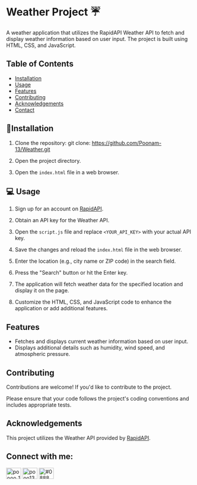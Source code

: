 # Weather Project ☔

A weather application that utilizes the RapidAPI Weather API to fetch and display weather information based on user input. The project is built using HTML, CSS, and JavaScript.

## Table of Contents
- [Installation](#installation)
- [Usage](#usage)
- [Features](#features)
- [Contributing](#contributing)
- [Acknowledgements](#acknowledgements)
- [Contact](#contact)

## 🚀Installation

1. Clone the repository:
git clone: https://github.com/Poonam-13/Weather.git


2. Open the project directory.

3. Open the `index.html` file in a web browser.

## 💻 Usage

1. Sign up for an account on [RapidAPI](https://rapidapi.com/).

2. Obtain an API key for the Weather API.

3. Open the `script.js` file and replace `<YOUR_API_KEY>` with your actual API key.

4. Save the changes and reload the `index.html` file in the web browser.

5. Enter the location (e.g., city name or ZIP code) in the search field.

6. Press the "Search" button or hit the Enter key.

7. The application will fetch weather data for the specified location and display it on the page.

8. Customize the HTML, CSS, and JavaScript code to enhance the application or add additional features.

## Features

- Fetches and displays current weather information based on user input.
- Displays additional details such as humidity, wind speed, and atmospheric pressure.

## Contributing

Contributions are welcome! If you'd like to contribute to the project.

Please ensure that your code follows the project's coding conventions and includes appropriate tests.

## Acknowledgements

This project utilizes the Weather API provided by [RapidAPI](https://rapidapi.com/).

## Connect with me:
<p align="left">
<a href="https://twitter.com/poooo_13" target="blank"><img align="center" src="https://raw.githubusercontent.com/rahuldkjain/github-profile-readme-generator/master/src/images/icons/Social/twitter.svg" alt="poooo_13" height="30" width="40" /></a>
<a href="https://linkedin.com/in/pooo13" target="blank"><img align="center" src="https://raw.githubusercontent.com/rahuldkjain/github-profile-readme-generator/master/src/images/icons/Social/linked-in-alt.svg" alt="pooo13" height="30" width="40" /></a>
<a href="https://discord.gg/#0888" target="blank"><img align="center" src="https://raw.githubusercontent.com/rahuldkjain/github-profile-readme-generator/master/src/images/icons/Social/discord.svg" alt="#0888" height="30" width="40" /></a>
</p>


